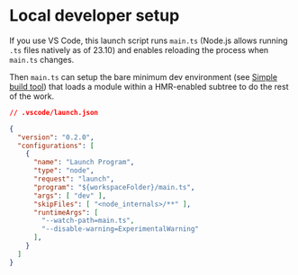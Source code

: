 # Local developer setup

If you use VS Code, this launch script runs `main.ts`
(Node.js allows running `.ts` files natively as of 23.10)
and enables reloading the process when `main.ts` changes.

Then `main.ts` can setup the bare minimum dev environment
(see [Simple build tool](simple-build-tool#simple-build-tool))
that loads a module within a HMR-enabled subtree to do
the rest of the work.

```json
// .vscode/launch.json

{
  "version": "0.2.0",
  "configurations": [
    {
      "name": "Launch Program",
      "type": "node",
      "request": "launch",
      "program": "${workspaceFolder}/main.ts",
      "args": [ "dev" ],
      "skipFiles": [ "<node_internals>/**" ],
      "runtimeArgs": [
        "--watch-path=main.ts",
        "--disable-warning=ExperimentalWarning"
      ],
    }
  ]
}
```
